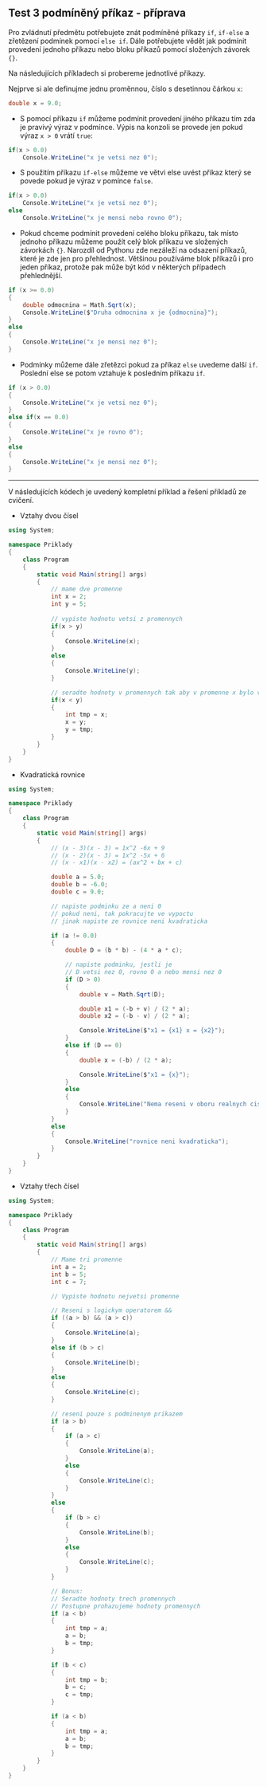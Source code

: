 Test 3 podmíněný příkaz - příprava
---
Pro zvládnutí předmětu potřebujete znát podmíněné příkazy `if`,  `if-else` a zřetězení podmínek pomocí `else if`. Dále potřebujete vědět jak podmínit provedení jednoho příkazu nebo bloku příkazů pomocí složených závorek `{}`.

Na následujících příkladech si probereme jednotlivé příkazy. 

Nejprve si ale definujme jednu proměnnou, číslo s desetinnou čárkou `x`:
```cs 
double x = 9.0;
```
* S pomocí příkazu `if` můžeme podmínit provedení jiného příkazu tím zda je pravivý výraz v podmínce. Výpis na konzoli se provede jen pokud výraz `x > 0` vrátí `true`:
```cs 
if(x > 0.0)
    Console.WriteLine("x je vetsi nez 0");
```
* S použitím příkazu `if-else` můžeme ve větvi else uvést přikaz který se povede pokud je výraz v pomínce `false`.
```cs 
if(x > 0.0)
    Console.WriteLine("x je vetsi nez 0");
else
    Console.WriteLine("x je mensi nebo rovno 0");
```
* Pokud chceme podmínit provedení celého bloku příkazu, tak místo jednoho příkazu můžeme použít celý blok příkazu ve složených závorkách `{}`. Narozdíl od Pythonu zde nezáleží na odsazení příkazů, které je zde jen pro přehlednost. Většinou používáme blok příkazů i pro jeden příkaz, protože pak může být kód v některých případech přehlednější.

```cs 
if (x >= 0.0)
{
    double odmocnina = Math.Sqrt(x);
    Console.WriteLine($"Druha odmocnina x je {odmocnina}");
}
else
{
    Console.WriteLine("x je mensi nez 0");
}
```
* Podmínky můžeme dále zřetězci pokud za příkaz `else` uvedeme další `if`. Poslední else se potom vztahuje k posledním příkazu `if`.

```cs 
if (x > 0.0)
{
    Console.WriteLine("x je vetsi nez 0");
}
else if(x == 0.0)
{
    Console.WriteLine("x je rovno 0");
}
else
{
    Console.WriteLine("x je mensi nez 0");
}
```
---
V následujících kódech je uvedený kompletní příklad a řešení příkladů ze cvičení.

- Vztahy dvou čísel

```cs 
using System;

namespace Priklady
{
    class Program
    {
        static void Main(string[] args)
        {
            // mame dve promenne
            int x = 2;
            int y = 5;
           
            // vypiste hodnotu vetsi z promennych
            if(x > y)
            {
                Console.WriteLine(x);
            }
            else
            {
                Console.WriteLine(y);
            }

            // seradte hodnoty v promennych tak aby v promenne x bylo vetsi cislo nez v promenne x
            if(x < y)
            {
                int tmp = x;
                x = y;
                y = tmp;
            }
        }
    }
}
```

- Kvadratická rovnice

```cs 
using System;

namespace Priklady
{
    class Program
    {
        static void Main(string[] args)
        {
            // (x - 3)(x - 3) = 1x^2 -6x + 9
            // (x - 2)(x - 3) = 1x^2 -5x + 6
            // (x - x1)(x - x2) = (ax^2 + bx + c)

            double a = 5.0;
            double b = -6.0;
            double c = 9.0;

            // napiste podminku ze a neni 0
            // pokud neni, tak pokracujte ve vypoctu
            // jinak napiste ze rovnice neni kvadraticka

            if (a != 0.0)
            {
                double D = (b * b) - (4 * a * c);

                // napiste podminku, jestli je 
                // D vetsi nez 0, rovno 0 a nebo mensi nez 0 
                if (D > 0)
                {
                    double v = Math.Sqrt(D);

                    double x1 = (-b + v) / (2 * a);
                    double x2 = (-b - v) / (2 * a);

                    Console.WriteLine($"x1 = {x1} x = {x2}");
                }
                else if (D == 0)
                {
                    double x = (-b) / (2 * a);

                    Console.WriteLine($"x1 = {x}");
                }
                else
                {
                    Console.WriteLine("Nema reseni v oboru realnych cisel");
                }
            }
            else
            {
                Console.WriteLine("rovnice neni kvadraticka");
            }
        }
    }
}
```

- Vztahy třech čísel

```cs 
using System;

namespace Priklady
{
    class Program
    {
        static void Main(string[] args)
        {
            // Mame tri promenne
            int a = 2;
            int b = 5;
            int c = 7;

            // Vypiste hodnotu nejvetsi promenne

            // Reseni s logickym operatorem &&
            if ((a > b) && (a > c))
            {
                Console.WriteLine(a);
            }
            else if (b > c)
            {
                Console.WriteLine(b);
            }
            else
            {
                Console.WriteLine(c);
            }

            // reseni pouze s podminenym prikazem
            if (a > b)
            {
                if (a > c)
                {
                    Console.WriteLine(a);
                }
                else
                {
                    Console.WriteLine(c);
                }
            }
            else
            {
                if (b > c)
                {
                    Console.WriteLine(b);
                }
                else
                {
                    Console.WriteLine(c);
                }
            }

            // Bonus:
            // Seradte hodnoty trech promennych
            // Postupne prohazujeme hodnoty promennych
            if (a < b)
            {
                int tmp = a;
                a = b;
                b = tmp;
            }

            if (b < c)
            {
                int tmp = b;
                b = c;
                c = tmp;
            }

            if (a < b)
            {
                int tmp = a;
                a = b;
                b = tmp;
            }
        }
    }
}
```
